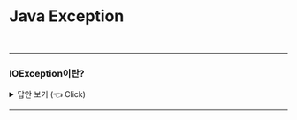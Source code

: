 # Java Exception
<br>

-----------------------

### IOException이란?

<details>
   <summary> 답안 보기 (👈 Click)</summary>
<br />

+ 
</details>

-----------------------

